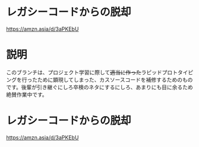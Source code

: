 # レガシーコードからの脱却
https://amzn.asia/d/3aPKEbU

# 説明
このブランチは、プロジェクト学習に際して~~適当に作った~~ラピッドプロトタイピングを行ったために顕現してしまった、カスソースコードを補修するためのものです。後輩が引き継ぐにしろ卒検のネタにするにしろ、あまりにも目に余るため絶賛作業中です。

# レガシーコードからの脱却
https://amzn.asia/d/3aPKEbU